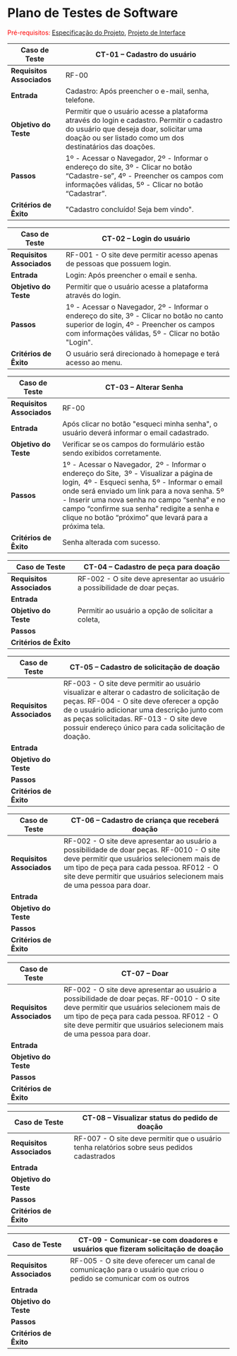 # Plano de Testes de Software

<span style="color:red">Pré-requisitos: <a href="02-Especificação do Projeto.md"> Especificação do Projeto</a></span>, <a href="03-Projeto de Interface.md"> Projeto de Interface</a>

|Caso de Teste |CT-01 – Cadastro do usuário |
|--------------------|----------------------------------------------------------------------|
|**Requisitos Associados** | RF-00 |
|**Entrada** | Cadastro: Após preencher o e-mail, senha, telefone. |
|**Objetivo do Teste** | Permitir que o usuário acesse a plataforma através do login e cadastro. Permitir o cadastro do usuário que deseja doar, solicitar uma doação ou ser listado como um dos destinatários das doações.  |
|**Passos** | 1º - Acessar o Navegador, 2º - Informar o endereço do site, 3º - Clicar no botão “Cadastre-se”, 4º - Preencher os campos com informações válidas, 5º - Clicar no botão “Cadastrar”. |
|**Critérios de Êxito** | "Cadastro concluído! Seja bem vindo". |

|Caso de Teste |CT-02 – Login do usuário |
|--------------------|----------------------------------------------------------------------|
|**Requisitos Associados** | RF-001 - O site deve permitir acesso apenas de pessoas que possuem login. |
|**Entrada** | Login: Após preencher o email e senha. |
|**Objetivo do Teste** | Permitir que o usuário acesse a plataforma através do login. |
|**Passos** | 1º - Acessar o Navegador, 2º - Informar o endereço do site, 3º - Clicar no botão no canto superior de login, 4º - Preencher os campos com informações válidas, 5º - Clicar no botão "Login". |
|**Critérios de Êxito** | O usuário será direcionado à homepage e terá acesso ao menu. |

|Caso de Teste |CT-03 – Alterar Senha |
|--------------------|----------------------------------------------------------------------|
|**Requisitos Associados** | RF-00 |
|**Entrada** | Após clicar no botão "esqueci minha senha", o usuário deverá informar o email cadastrado. |
|**Objetivo do Teste** | Verificar se os campos do formulário estão sendo exibidos corretamente.  |
|**Passos** | 1º - Acessar o Navegador,  2º - Informar o endereço do Site,  3º - Visualizar a página de login,  4º - Esqueci senha, 5º - Informar o email onde será enviado um link para a nova senha. 5º - Inserir uma nova senha no campo “senha” e no campo “confirme sua senha” redigite a senha e clique no botão “próximo” que levará para a próxima tela. |
|**Critérios de Êxito** | Senha alterada com sucesso. |

|Caso de Teste |CT-04 – Cadastro de peça para doação |
|--------------------|----------------------------------------------------------------------|
|**Requisitos Associados** | RF-002 - O site deve apresentar ao usuário a possibilidade de doar peças. |
|**Entrada** |  |
|**Objetivo do Teste** | Permitir ao usuário a opção de solicitar a coleta, |
|**Passos** |   |
|**Critérios de Êxito** |   |

|Caso de Teste |CT-05 – Cadastro de solicitação de doação |
|--------------------|----------------------------------------------------------------------|
|**Requisitos Associados** | RF-003 - O site deve permitir ao usuário visualizar e alterar o cadastro de solicitação de peças. RF-004 - O site deve oferecer a opção de o usuário adicionar uma descrição junto com as peças solicitadas. RF-013 - O site deve possuir endereço único para cada solicitação de doação. |
|**Entrada** | |
|**Objetivo do Teste** | |
|**Passos** | |
|**Critérios de Êxito** | |

|Caso de Teste |CT-06 – Cadastro de criança que receberá doação  |
|--------------------|----------------------------------------------------------------------|
|**Requisitos Associados** | RF-002 - O site deve apresentar ao usuário a possibilidade de doar peças. RF-0010 - O site deve permitir que usuários selecionem mais de um tipo de peça para cada pessoa. RF012 - O site deve permitir que usuários selecionem mais de uma pessoa para doar. |
|**Entrada** |  |
|**Objetivo do Teste** |  |
|**Passos** |  |
|**Critérios de Êxito** |  |

|Caso de Teste |CT-07 – Doar |
|--------------------|----------------------------------------------------------------------|
|**Requisitos Associados** | RF-002 - O site deve apresentar ao usuário a possibilidade de doar peças. RF-0010 - O site deve permitir que usuários selecionem mais de um tipo de peça para cada pessoa. RF012 - O site deve permitir que usuários selecionem mais de uma pessoa para doar.  |
|**Entrada** |  |
|**Objetivo do Teste** |  |
|**Passos** |  |
|**Critérios de Êxito** |  |  

|Caso de Teste |CT-08 – Visualizar status do pedido de doação |
|--------------------|----------------------------------------------------------------------|
|**Requisitos Associados** | RF-007 - O site deve permitir que o usuário tenha relatórios sobre seus pedidos cadastrados |
|**Entrada** |  |
|**Objetivo do Teste** |  |
|**Passos** |  |
|**Critérios de Êxito** |  | 

|Caso de Teste |CT-09 - Comunicar-se com doadores e usuários que fizeram solicitação de doação |
|--------------------|----------------------------------------------------------------------|
|**Requisitos Associados** | RF-005 - O site deve oferecer um canal de comunicação para o usuário que criou o pedido se comunicar com os outros |
|**Entrada** |  |
|**Objetivo do Teste** |  |
|**Passos** |  |
|**Critérios de Êxito** |  | 
